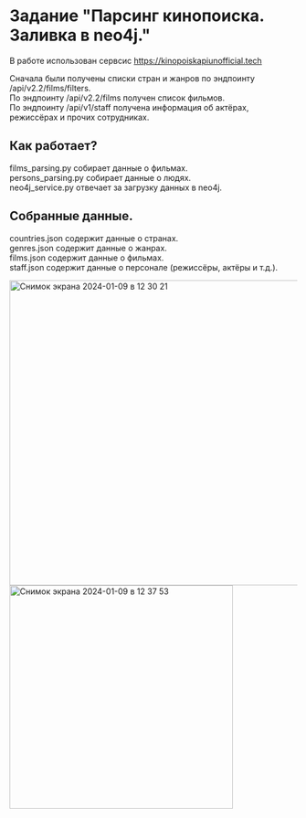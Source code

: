 # Задание "Парсинг кинопоиска. Заливка в neo4j."

В работе использован сервсис https://kinopoiskapiunofficial.tech  

Сначала были получены списки стран и жанров по эндпоинту /api/v2.2/films/filters.  
По эндпоинту /api/v2.2/films получен список фильмов.  
По эндпоинту /api/v1/staff получена информация об актёрах, режиссёрах и прочих сотрудниках.  

## Как работает?

films_parsing.py собирает данные о фильмах.  
persons_parsing.py собирает данные о людях.  
neo4j_service.py отвечает за загрузку данных в neo4j.  

## Собранные данные.
countries.json содержит данные о странах.  
genres.json содержит данные о жанрах.  
films.json содержит данные о фильмах.  
staff.json содержит данные о персонале (режиссёры, актёры и т.д.).  

<img width="534" alt="Снимок экрана 2024-01-09 в 12 30 21" src="https://github.com/HumanAlone/kinoparse/assets/19314596/465d8c93-43e8-41f0-8c7b-6af206c138c0">  


<img width="391" alt="Снимок экрана 2024-01-09 в 12 37 53" src="https://github.com/HumanAlone/kinoparse/assets/19314596/2d316c4d-aae1-40f9-93f3-07fda3267b15">
